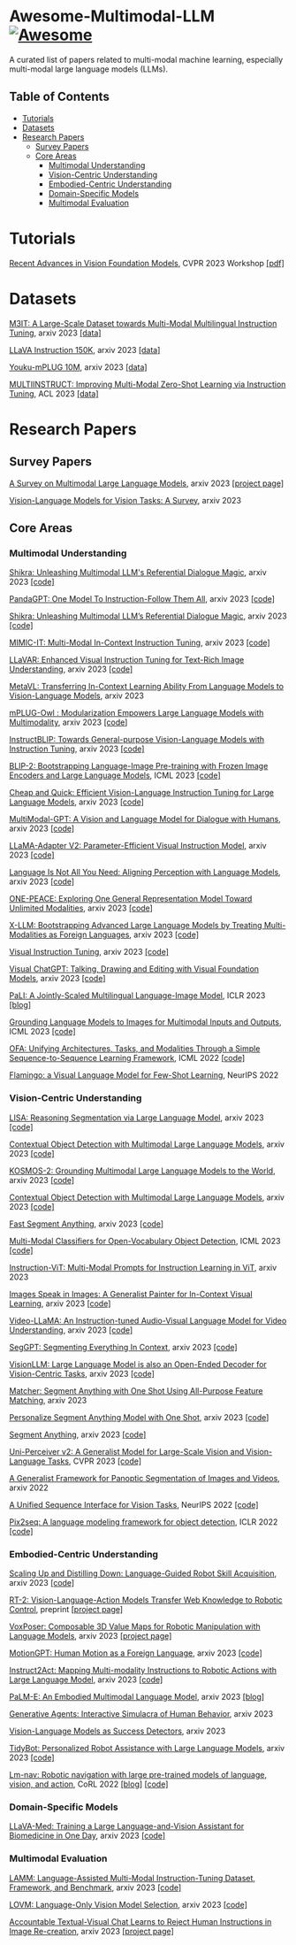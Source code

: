 # Awesome-Multimodal-LLM [![Awesome](https://awesome.re/badge.svg)](https://awesome.re)
A curated list of papers related to multi-modal machine learning, especially multi-modal large language models (LLMs).

## Table of Contents
- [Tutorials](#tutorials)
- [Datasets](#datasets)
- [Research Papers](#research-papers)
  - [Survey Papers](#survey-papers)
  - [Core Areas](#core-areas)
    - [Multimodal Understanding](#multimodal-understanding)
    - [Vision-Centric Understanding](#vision-centric-understanding)
    - [Embodied-Centric Understanding](#embodied-centric-understanding)
    - [Domain-Specific Models](#domain-specific-models)
    - [Multimodal Evaluation](#multimodal-evaluation)

# Tutorials

[Recent Advances in Vision Foundation Models](https://vlp-tutorial.github.io/), CVPR 2023 Workshop [[pdf]](https://datarelease.blob.core.windows.net/tutorial/vision_foundation_models_2023/slides/Chunyuan_cvpr2023_tutorial_lmm.pdf)

# Datasets

[M3IT: A Large-Scale Dataset towards Multi-Modal Multilingual Instruction Tuning](https://arxiv.org/abs/2306.04387), arxiv 2023 [[data]](https://huggingface.co/datasets/MMInstruction/M3IT)

[LLaVA Instruction 150K](https://llava-vl.github.io/), arxiv 2023 [[data]](https://huggingface.co/datasets/liuhaotian/LLaVA-Instruct-150K)

[Youku-mPLUG 10M](https://arxiv.org/abs/2306.04362), arxiv 2023 [[data]](https://github.com/X-PLUG/Youku-mPLUG)

[MULTIINSTRUCT: Improving Multi-Modal Zero-Shot Learning via Instruction Tuning](https://arxiv.org/abs/2212.10773), ACL 2023 [[data]](https://github.com/VT-NLP/MultiInstruct)


# Research Papers

## Survey Papers

[A Survey on Multimodal Large Language Models](https://arxiv.org/abs/2306.13549), arxiv 2023 [[project page]](https://github.com/BradyFU/Awesome-Multimodal-Large-Language-Models)

[Vision-Language Models for Vision Tasks: A Survey](https://arxiv.org/abs/2304.00685), arxiv 2023


## Core Areas

### Multimodal Understanding



[Shikra: Unleashing Multimodal LLM's Referential Dialogue Magic](https://arxiv.org/abs/2306.15195), arxiv 2023 [[code]](https://github.com/shikras/shikra)

[PandaGPT: One Model To Instruction-Follow Them All](http://arxiv.org/abs/2305.16355), arxiv 2023 [[code]](https://github.com/yxuansu/PandaGPT)

[Shikra: Unleashing Multimodal LLM’s Referential Dialogue Magic](https://arxiv.org/abs/2306.15195), arxiv 2023 [[code]](https://github.com/shikras/shikra)

[MIMIC-IT: Multi-Modal In-Context Instruction Tuning](https://arxiv.org/abs/2305.03726), arxiv 2023 [[code]](https://github.com/Luodian/Otter)

[LLaVAR: Enhanced Visual Instruction Tuning for Text-Rich Image Understanding](https://arxiv.org/abs/2306.17107), arxiv 2023 [[code]](https://github.com/SALT-NLP/LLaVAR)

[MetaVL: Transferring In-Context Learning Ability From Language Models to Vision-Language Models](https://arxiv.org/abs/2306.01311), arxiv 2023

[mPLUG-Owl : Modularization Empowers Large Language Models with Multimodality](https://arxiv.org/abs/2304.14178), arxiv 2023 [[code]](https://github.com/X-PLUG/mPLUG-Owl)

[InstructBLIP: Towards General-purpose Vision-Language Models with Instruction Tuning](https://arxiv.org/abs/2305.06500), arxiv 2023 [[code]](https://github.com/salesforce/LAVIS/tree/main/projects/instructblip) 

[BLIP-2: Bootstrapping Language-Image Pre-training with Frozen Image Encoders and Large Language Models](https://arxiv.org/abs/2301.12597), ICML 2023 [[code]](https://github.com/salesforce/LAVIS/tree/main/projects/blip2)

[Cheap and Quick: Efficient Vision-Language Instruction Tuning for Large Language Models](https://arxiv.org/abs/2305.15023), arxiv 2023 [[code]](https://github.com/luogen1996/LaVIN)

[MultiModal-GPT: A Vision and Language Model for Dialogue with Humans](https://arxiv.org/abs/2305.04790), arxiv 2023 [[code]](https://github.com/open-mmlab/Multimodal-GPT)

[LLaMA-Adapter V2: Parameter-Efficient Visual Instruction Model](https://arxiv.org/abs/2304.15010), arxiv 2023 [[code]](https://github.com/ZrrSkywalker/LLaMA-Adapter)

[Language Is Not All You Need: Aligning Perception with Language Models](https://arxiv.org/abs/2302.14045v2), arxiv 2023 [[code]](https://github.com/microsoft/unilm)

[ONE-PEACE: Exploring One General Representation Model Toward Unlimited Modalities](http://arxiv.org/abs/2305.11172), arxiv 2023 [[code]](https://github.com/OFA-Sys/ONE-PEACE)

[X-LLM: Bootstrapping Advanced Large Language Models by Treating Multi-Modalities as Foreign Languages](https://arxiv.org/abs/2305.04160), arxiv 2023 [[code]](https://github.com/phellonchen/X-LLM)

[Visual Instruction Tuning](https://arxiv.org/abs/2304.08485), arxiv 2023 [[code]](https://github.com/haotian-liu/LLaVA)

[Visual ChatGPT: Talking, Drawing and Editing with Visual Foundation Models](https://arxiv.org/abs/2303.04671), arxiv 2023 [[code]](https://github.com/microsoft/TaskMatrix)

[PaLI: A Jointly-Scaled Multilingual Language-Image Model](http://arxiv.org/abs/2209.06794), ICLR 2023 [[blog]](https://ai.googleblog.com/2022/09/pali-scaling-language-image-learning-in.html)

[Grounding Language Models to Images for Multimodal Inputs and Outputs](https://arxiv.org/abs/2301.13823), ICML 2023 [[code]](https://github.com/kohjingyu/fromage)

[OFA: Unifying Architectures, Tasks, and Modalities Through a Simple Sequence-to-Sequence Learning Framework](https://arxiv.org/abs/2202.03052), ICML 2022 [[code]](https://github.com/OFA-Sys/OFA)

[Flamingo: a Visual Language Model for Few-Shot Learning](https://arxiv.org/abs/2204.14198), NeurIPS 2022


### Vision-Centric Understanding

[LISA: Reasoning Segmentation via Large Language Model](https://arxiv.org/abs/2308.00692), arxiv 2023 [[code]](https://github.com/dvlab-research/LISA)

[Contextual Object Detection with Multimodal Large Language Models](https://arxiv.org/abs/2305.18279), arxiv 2023 [[code]](https://github.com/yuhangzang/ContextDET)

[KOSMOS-2: Grounding Multimodal Large Language Models to the World](https://arxiv.org/abs/2306.14824), arxiv 2023 [[code]](https://github.com/microsoft/unilm/tree/master/kosmos-2)

[Contextual Object Detection with Multimodal Large Language Models](https://arxiv.org/abs/2305.18279), arxiv 2023 [[code]](https://github.com/yuhangzang/ContextDET)

[Fast Segment Anything](https://arxiv.org/abs/2306.12156), arxiv 2023 [[code]](https://github.com/CASIA-IVA-Lab/FastSAM)

[Multi-Modal Classifiers for Open-Vocabulary Object Detection](https://arxiv.org/abs/2306.05493), ICML 2023 [[code]](https://github.com/prannaykaul/mm-ovod)

[Instruction-ViT: Multi-Modal Prompts for Instruction Learning in ViT](https://arxiv.org/abs/2305.00201), arxiv 2023

[Images Speak in Images: A Generalist Painter for In-Context Visual Learning](https://arxiv.org/abs/2212.02499), arxiv 2023 [[code]](https://github.com/baaivision/Painter)

[Video-LLaMA: An Instruction-tuned Audio-Visual Language Model for Video Understanding](https://arxiv.org/abs/2306.02858), arxiv 2023 [[code]](https://github.com/DAMO-NLP-SG/Video-LLaMA)

[SegGPT: Segmenting Everything In Context](http://arxiv.org/abs/2304.03284), arxiv 2023 [[code]](https://github.com/baaivision/Painter)

[VisionLLM: Large Language Model is also an Open-Ended Decoder for Vision-Centric Tasks](http://arxiv.org/abs/2305.11175), arxiv 2023 [[code]](https://github.com/OpenGVLab/VisionLLM)

[Matcher: Segment Anything with One Shot Using All-Purpose Feature Matching](https://arxiv.org/abs/2305.13310), arxiv 2023

[Personalize Segment Anything Model with One Shot](https://arxiv.org/abs/2305.03048), arxiv 2023 [[code]](https://github.com/ZrrSkywalker/Personalize-SAM)

[Segment Anything](https://arxiv.org/abs/2304.02643), arxiv 2023 [[code]](https://github.com/facebookresearch/segment-anything)

[Uni-Perceiver v2: A Generalist Model for Large-Scale Vision and Vision-Language Tasks](https://arxiv.org/abs/2211.09808), CVPR 2023 [[code]](https://github.com/fundamentalvision/Uni-Perceiver)

[A Generalist Framework for Panoptic Segmentation of Images and Videos](https://arxiv.org/abs/2210.06366), arxiv 2022 

[A Unified Sequence Interface for Vision Tasks](http://arxiv.org/abs/2206.07669), NeurIPS 2022 [[code]](https://github.com/google-research/pix2seq)

[Pix2seq: A language modeling framework for object detection](https://arxiv.org/abs/2109.10852), ICLR 2022 [[code]](https://github.com/google-research/pix2seq)


### Embodied-Centric Understanding

[Scaling Up and Distilling Down: Language-Guided Robot Skill Acquisition](https://arxiv.org/abs/2307.14535), arxiv 2023 [[code]](https://github.com/columbia-ai-robotics/scalingup)

[RT-2: Vision-Language-Action Models Transfer Web Knowledge to Robotic Control](https://robotics-transformer2.github.io/assets/rt2.pdf), preprint [[project page]](https://www.deepmind.com/blog/rt-2-new-model-translates-vision-and-language-into-action)

[VoxPoser: Composable 3D Value Maps for Robotic Manipulation with Language Models](https://arxiv.org/abs/2307.05973), arxiv 2023 [[project page]](https://voxposer.github.io/)

[MotionGPT: Human Motion as a Foreign Language](https://arxiv.org/abs//2306.14795), arxiv 2023 [[code]](https://github.com/OpenMotionLab/MotionGPT)

[Instruct2Act: Mapping Multi-modality Instructions to Robotic Actions with Large Language Model](https://arxiv.org/abs/2305.11176), arxiv 2023 [[code]](https://github.com/OpenGVLab/Instruct2Act)

[PaLM-E: An Embodied Multimodal Language Model](https://arxiv.org/abs/2303.03378), arxiv 2023 [[blog]](https://palm-e.github.io/)

[Generative Agents: Interactive Simulacra of Human Behavior](https://arxiv.org/abs/2304.03442), arxiv 2023

[Vision-Language Models as Success Detectors](https://arxiv.org/abs/2303.07280), arxiv 2023

[TidyBot: Personalized Robot Assistance with Large Language Models](https://arxiv.org/abs/2305.05658), arxiv 2023 [[code]](https://github.com/jimmyyhwu/tidybot)

[Lm-nav: Robotic navigation with large pre-trained models of language, vision, and action](https://arxiv.org/abs/2207.04429), CoRL 2022 [[blog]](https://sites.google.com/view/lmnav) [[code]](https://github.com/blazejosinski/lm_nav)



### Domain-Specific Models

[LLaVA-Med: Training a Large Language-and-Vision Assistant for Biomedicine in One Day](http://arxiv.org/abs/2306.00890), arxiv 2023 [[code]](https://github.com/microsoft/LLaVA-Med)

### Multimodal Evaluation

[LAMM: Language-Assisted Multi-Modal Instruction-Tuning Dataset, Framework, and Benchmark](https://arxiv.org/abs/2306.06687), arxiv 2023 [[code]](https://github.com/OpenLAMM/LAMM)

[LOVM: Language-Only Vision Model Selection](https://arxiv.org/abs/2306.08893), arxiv 2023 [[code]](https://github.com/orrzohar/LOVM)

[Accountable Textual-Visual Chat Learns to Reject Human Instructions in Image Re-creation](https://arxiv.org/abs/2303.05983), arxiv 2023 [[project page]](https://matrix-alpha.github.io/)

